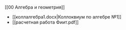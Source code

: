 [[00 Алгебра и геометрия]]

- [[коллалгебра1.docx|Коллоквиум по алгебре №1]]
- [[расчетная работа Фиит.pdf]]